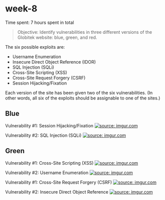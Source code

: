 # week-8

Time spent: 7 hours spent in total

> Objective: Identify vulnerabilities in three different versions of the Globitek website: blue, green, and red.

The six possible exploits are:
* Username Enumeration
* Insecure Direct Object Reference (IDOR)
* SQL Injection (SQLi)
* Cross-Site Scripting (XSS)
* Cross-Site Request Forgery (CSRF)
* Session Hijacking/Fixation

Each version of the site has been given two of the six vulnerabilities. (In other words, all six of the exploits should be assignable to one of the sites.)

## Blue

Vulnerability #1: Session Hijacking/Fixation
<a href="https://imgur.com/T0XLgNu"><img src="https://i.imgur.com/T0XLgNu.gif" title="source: imgur.com" /></a>


Vulnerability #2: SQL Injection (SQLi)
<a href="https://imgur.com/GeCBBHH"><img src="https://i.imgur.com/GeCBBHH.gif" title="source: imgur.com" /></a>

## Green

Vulnerability #1: Cross-Site Scripting (XSS)
<a href="https://imgur.com/pg3uGz7"><img src="https://i.imgur.com/pg3uGz7.gif" title="source: imgur.com" /></a>

Vulnerability #2: Username Enumeration
<a href="https://imgur.com/MraoSeK"><img src="https://i.imgur.com/MraoSeK.gif" title="source: imgur.com" /></a>



Vulnerability #1: Cross-Site Request Forgery (CSRF)
<a href="https://imgur.com/Nrp7giW"><img src="https://i.imgur.com/Nrp7giW.gif" title="source: imgur.com" /></a>

Vulnerability #2: Insecure Direct Object Reference
<a href="https://imgur.com/c9JGdJ1"><img src="https://i.imgur.com/c9JGdJ1.gif" title="source: imgur.com" /></a>

